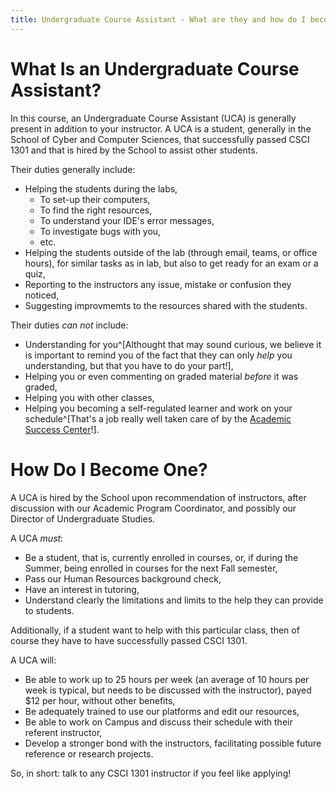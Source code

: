 ```yaml
---
title: Undergraduate Course Assistant - What are they and how do I become one?
---
```


# What Is an Undergraduate Course Assistant?


In this course, an Undergraduate Course Assistant (UCA) is generally present in addition to your instructor.
A UCA is a student, generally in the School of Cyber and Computer Sciences, that successfully passed CSCI 1301 and that is hired by the School to assist other students.

Their duties generally include:

- Helping the students during the labs,
    - To set-up their computers,
    - To find the right resources,
    - To understand your IDE's error messages,
    - To investigate bugs with you,
    - etc.
- Helping the students outside of the lab (through email, teams, or office hours), for similar tasks as in lab, but also to get ready for an exam or a quiz,
- Reporting to the instructors any issue, mistake or confusion they noticed,
- Suggesting improvmemts to the resources shared with the students.

Their duties _can not_ include:

- Understanding for you^[Althought that may sound curious, we believe it is important to remind you of the fact that they can only _help_ you understanding, but that you have to do your part!],
- Helping you or even commenting on graded material _before_ it was graded,
- Helping you with other classes,
- Helping you becoming a self-regulated learner and work on your schedule^[That's a job really well taken care of by the [Academic Success Center](https://www.augusta.edu/academicsuccess/)!].

# How Do I Become One?

A UCA is hired by the School upon recommendation of instructors, after discussion with our Academic Program Coordinator, and possibly our Director of Undergraduate Studies.

A UCA _must_:

- Be a student, that is, currently enrolled in courses, or, if during the Summer, being enrolled in courses for the next Fall semester,
- Pass our Human Resources background check,
- Have an interest in tutoring,
- Understand clearly the limitations and limits to the help they can provide to students.

Additionally, if a student want to help with this particular class, then of course they have to have successfully passed CSCI 1301.

A UCA will:

- Be able to work up to 25 hours per week (an average of 10 hours per week is typical, but needs to be discussed with the instructor), payed $12 per hour, without other benefits,
- Be adequately trained to use our platforms and edit our resources,
- Be able to work on Campus and discuss their schedule with their referent instructor,
- Develop a stronger bond with the instructors, facilitating possible future reference or research projects.

So, in short: talk to any CSCI 1301 instructor if you feel like applying!

